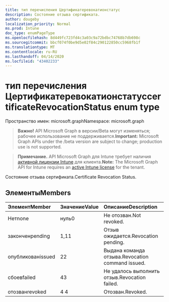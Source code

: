 ```yaml
---
title: тип перечисления Цертификатеревокатионстатус
description: Состояние отзыва сертификата.
author: dougeby
localization_priority: Normal
ms.prod: Intune
doc_type: enumPageType
ms.openlocfilehash: 8d449fc723fd4c3a03c9a72bdbc74768b7db698c
ms.sourcegitcommit: bbcf074f0be9d5e02f84c290122850cc5968fb1f
ms.translationtype: MT
ms.contentlocale: ru-RU
ms.lasthandoff: 04/14/2020
ms.locfileid: "43402233"
---
```

# <a name="certificaterevocationstatus-enum-type"></a><span data-ttu-id="8e678-103">тип перечисления Цертификатеревокатионстатус</span><span class="sxs-lookup"><span data-stu-id="8e678-103">certificateRevocationStatus enum type</span></span>

<span data-ttu-id="8e678-104">Пространство имен: microsoft.graph</span><span class="sxs-lookup"><span data-stu-id="8e678-104">Namespace: microsoft.graph</span></span>

> <span data-ttu-id="8e678-105">**Важно!** API Microsoft Graph в версии/Beta могут изменяться; рабочее использование не поддерживается.</span><span class="sxs-lookup"><span data-stu-id="8e678-105">**Important:** Microsoft Graph APIs under the /beta version are subject to change; production use is not supported.</span></span>

> <span data-ttu-id="8e678-106">**Примечание.** API Microsoft Graph для Intune требует наличия [активной лицензии Intune](https://go.microsoft.com/fwlink/?linkid=839381) для клиента.</span><span class="sxs-lookup"><span data-stu-id="8e678-106">**Note:** The Microsoft Graph API for Intune requires an [active Intune license](https://go.microsoft.com/fwlink/?linkid=839381) for the tenant.</span></span>

<span data-ttu-id="8e678-107">Состояние отзыва сертификата.</span><span class="sxs-lookup"><span data-stu-id="8e678-107">Certificate Revocation Status.</span></span>

## <a name="members"></a><span data-ttu-id="8e678-108">Элементы</span><span class="sxs-lookup"><span data-stu-id="8e678-108">Members</span></span>
|<span data-ttu-id="8e678-109">Элемент</span><span class="sxs-lookup"><span data-stu-id="8e678-109">Member</span></span>|<span data-ttu-id="8e678-110">Значение</span><span class="sxs-lookup"><span data-stu-id="8e678-110">Value</span></span>|<span data-ttu-id="8e678-111">Описание</span><span class="sxs-lookup"><span data-stu-id="8e678-111">Description</span></span>|
|:---|:---|:---|
|<span data-ttu-id="8e678-112">Нет</span><span class="sxs-lookup"><span data-stu-id="8e678-112">none</span></span>|<span data-ttu-id="8e678-113">нуль</span><span class="sxs-lookup"><span data-stu-id="8e678-113">0</span></span>|<span data-ttu-id="8e678-114">Не отозван.</span><span class="sxs-lookup"><span data-stu-id="8e678-114">Not revoked.</span></span>|
|<span data-ttu-id="8e678-115">закончен</span><span class="sxs-lookup"><span data-stu-id="8e678-115">pending</span></span>|<span data-ttu-id="8e678-116">1,1</span><span class="sxs-lookup"><span data-stu-id="8e678-116">1</span></span>|<span data-ttu-id="8e678-117">Отзыв ожидается.</span><span class="sxs-lookup"><span data-stu-id="8e678-117">Revocation pending.</span></span>|
|<span data-ttu-id="8e678-118">опубликован</span><span class="sxs-lookup"><span data-stu-id="8e678-118">issued</span></span>|<span data-ttu-id="8e678-119">2</span><span class="sxs-lookup"><span data-stu-id="8e678-119">2</span></span>|<span data-ttu-id="8e678-120">Выдана команда отзыва.</span><span class="sxs-lookup"><span data-stu-id="8e678-120">Revocation command issued.</span></span>|
|<span data-ttu-id="8e678-121">сбоев</span><span class="sxs-lookup"><span data-stu-id="8e678-121">failed</span></span>|<span data-ttu-id="8e678-122">4</span><span class="sxs-lookup"><span data-stu-id="8e678-122">3</span></span>|<span data-ttu-id="8e678-123">Не удалось выполнить отзыв.</span><span class="sxs-lookup"><span data-stu-id="8e678-123">Revocation failed.</span></span>|
|<span data-ttu-id="8e678-124">отозван</span><span class="sxs-lookup"><span data-stu-id="8e678-124">revoked</span></span>|<span data-ttu-id="8e678-125">4 </span><span class="sxs-lookup"><span data-stu-id="8e678-125">4</span></span>|<span data-ttu-id="8e678-126">Отозван.</span><span class="sxs-lookup"><span data-stu-id="8e678-126">Revoked.</span></span>|



